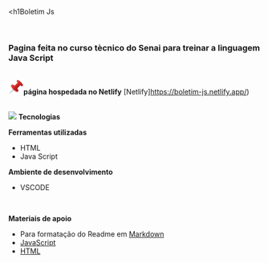 <h1Boletim Js</h1>

<br><h3>Pagina feita no curso tècnico do Senai para treinar a linguagem Java Script</h3>


<br> <img src="https://github.com/Miguel1DM/Cartao-de-visitas/blob/main/img/alfinete.png" width = "30px"/>**página hospedada no Netlify** [Netlify]https://boletim-js.netlify.app/)

<br> <img src="https://github.com/Miguel1DM/Folder/blob/main/img/ferramenta11.png" width = "30px"/> **Tecnologias**

**Ferramentas utilizadas**
* HTML
* Java Script

**Ambiente de desenvolvimento**
* VSCODE

<br>


**Materiais de apoio**
* Para formatação do Readme em [Markdown](https://docs.pipz.com/central-de-ajuda/learning-center/guia-basico-de-markdown#open)
* [JavaScript](https://developer.mozilla.org/pt-BR/docs/Learn/JavaScript)
* [HTML](https://www.devmedia.com.br/guia/html/38051)








  




